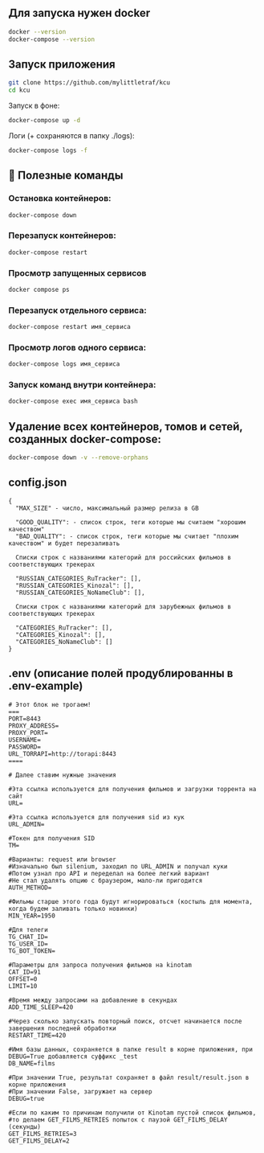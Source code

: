 
## Для запуска нужен docker

```bash
docker --version
docker-compose --version
```


## Запуск приложения 

```bash
git clone https://github.com/mylittletraf/kcu
cd kcu
```


Запуск в фоне:
```bash
docker-compose up -d
```


Логи (+ сохраняются в папку ./logs):

```bash
docker-compose logs -f
```


## 🧪 Полезные команды 


### Остановка контейнеров: 

```bash
docker-compose down
```

### Перезапуск контейнеров: 

```bash
docker-compose restart
```

### Просмотр запущенных сервисов

```bash
docker compose ps
```

### Перезапуск отдельного сервиса: 

```bash
docker-compose restart имя_сервиса
```

### Просмотр логов одного сервиса: 

```bash
docker-compose logs имя_сервиса
```

### Запуск команд внутри контейнера: 

```bash
docker-compose exec имя_сервиса bash
```


## Удаление всех контейнеров, томов и сетей, созданных docker-compose:

```bash
docker-compose down -v --remove-orphans
```


## config.json

```
{
  "MAX_SIZE" - число, максимальный размер релиза в GB
  
  "GOOD_QUALITY": - список строк, теги которые мы считаем "хорошим качеством"
  "BAD_QUALITY": - список строк, теги которые мы считает "плохим качеством" и будет перезаливать 

  Списки строк с названиями категорий для российских фильмов в соответствующих трекерах  

  "RUSSIAN_CATEGORIES_RuTracker": [],
  "RUSSIAN_CATEGORIES_Kinozal": [],
  "RUSSIAN_CATEGORIES_NoNameClub": [],

  Списки строк с названиями категорий для зарубежных фильмов в соответствующих трекерах  
  
  "CATEGORIES_RuTracker": [],
  "CATEGORIES_Kinozal": [],
  "CATEGORIES_NoNameClub": []
}
```

## .env (описание полей продублированны в .env-example)

```
# Этот блок не трогаем!
===
PORT=8443
PROXY_ADDRESS=
PROXY_PORT=
USERNAME=
PASSWORD=
URL_TORRAPI=http://torapi:8443
====

# Далее ставим нужные значения

#Эта ссылка используется для получения фильмов и загрузки торрента на сайт
URL=

#Эта ссылка используется для получения sid из кук
URL_ADMIN=

#Токен для получения SID
TM=

#Варианты: request или browser
#Изначально был silenium, заходил по URL_ADMIN и получал куки
#Потом узнал про API и переделал на более легкий вариант
#Не стал удалять опцию с браузером, мало-ли пригодится
AUTH_METHOD=

#Фильмы старше этого года будут игнорироваться (костыль для момента, когда будем заливать только новинки)
MIN_YEAR=1950

#Для телеги
TG_CHAT_ID=
TG_USER_ID=
TG_BOT_TOKEN=

#Параметры для запроса получения фильмов на kinotam
CAT_ID=91
OFFSET=0
LIMIT=10

#Время между запросами на добавление в секундах
ADD_TIME_SLEEP=420

#Через сколько запускать повторный поиск, отсчет начинается после завершения последней обработки
RESTART_TIME=420

#Имя базы данных, сохраняется в папке result в корне приложения, при DEBUG=True добавляется суффикс _test
DB_NAME=films

#При значении True, результат сохраняет в файл result/result.json в корне приложения
#При значении False, загружает на сервер
DEBUG=true

#Если по каким то причинам получили от Kinotam пустой список фильмов,
#то делаем GET_FILMS_RETRIES попыток с паузой GET_FILMS_DELAY (секунды)
GET_FILMS_RETRIES=3
GET_FILMS_DELAY=2

```